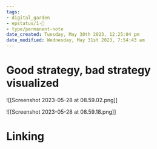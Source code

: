 ```yaml
---
tags: 
- digital_garden
- epstatus/1-🌱
- type/permanent-note
date_created: Tuesday, May 30th 2023, 12:25:04 pm
date_modified: Wednesday, May 31st 2023, 7:54:43 am
---
```

# Good strategy, bad strategy visualized

![[Screenshot 2023-05-28 at 08.59.02.png]]

![[Screenshot 2023-05-28 at 08.59.18.png]]


# Linking